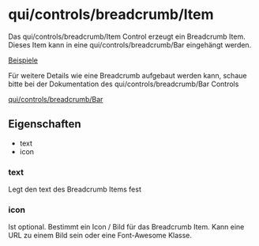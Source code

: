 # qui/controls/breadcrumb/Item

Das qui/controls/breadcrumb/Item Control erzeugt ein Breadcrumb Item.
Dieses Item kann in eine qui/controls/breadcrumb/Bar eingehängt werden.

[Beispiele](../examples/index.php?file=controls/breadcrumb/bar)

Für weitere Details wie eine Breadcrumb aufgebaut werden kann,
schaue bitte bei der Dokumentation des qui/controls/breadcrumb/Bar Controls

[qui/controls/breadcrumb/Bar](index.php?file=controls/breadcrumb/Bar)

## Eigenschaften

+ text
+ icon

### text

Legt den text des Breadcrumb Items fest

### icon

Ist optional.
Bestimmt ein Icon / Bild für das Breadcrumb Item.
Kann eine URL zu einem Bild sein oder eine Font-Awesome Klasse.
